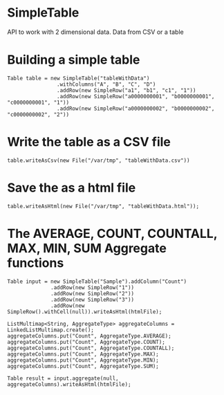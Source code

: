# SimpleTable
API to work with 2 dimensional data. Data from CSV or a table

# Building a simple table
  ```
  Table table = new SimpleTable("tableWithData")
                  .withColumns("A", "B", "C", "D")
                  .addRow(new SimpleRow("a1", "b1", "c1", "1"))
                  .addRow(new SimpleRow("a0000000001", "b0000000001", "c0000000001", "1"))
                  .addRow(new SimpleRow("a0000000002", "b0000000002", "c0000000002", "2"))
  ```
# Write the table as a CSV file
  ```
  table.writeAsCsv(new File("/var/tmp", "tableWithData.csv"))
  ```
# Save the as a html file
  ```
  table.writeAsHtml(new File("/var/tmp", "tableWithData.html"));
  ```
# The AVERAGE, COUNT, COUNTALL, MAX, MIN, SUM Aggregate functions
  ```
  Table input = new SimpleTable("Sample").addColumn("Count")
                .addRow(new SimpleRow("1"))
                .addRow(new SimpleRow("2"))
                .addRow(new SimpleRow("3"))
                .addRow(new SimpleRow().withCell(null)).writeAsHtml(htmlFile);

  ListMultimap<String, AggregateType> aggregateColumns = LinkedListMultimap.create();
  aggregateColumns.put("Count", AggregateType.AVERAGE);
  aggregateColumns.put("Count", AggregateType.COUNT);
  aggregateColumns.put("Count", AggregateType.COUNTALL);
  aggregateColumns.put("Count", AggregateType.MAX);
  aggregateColumns.put("Count", AggregateType.MIN);
  aggregateColumns.put("Count", AggregateType.SUM);

  Table result = input.aggregate(null, aggregateColumns).writeAsHtml(htmlFile);
  ```      

